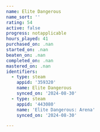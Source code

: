```yaml
---
name: Elite Dangerous
name_sort: ''
rating: 54
active: false
progress: notapplicable
hours_played: 41
purchased_on: .nan
started_on: .nan
beaten_on: .nan
completed_on: .nan
mastered_on: .nan
identifiers:
  - type: steam
    appid: '359320'
    name: Elite Dangerous
    synced_on: '2024-08-30'
  - type: steam
    appid: '443080'
    name: 'Elite Dangerous: Arena'
    synced_on: '2024-08-30'

---
```

